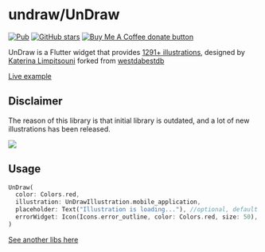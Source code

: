 # undraw/UnDraw

[![Pub](https://img.shields.io/pub/v/ms_undraw.svg)](https://pub.dartlang.org/packages/ms_undraw)
[![GitHub stars](https://img.shields.io/github/stars/Marcus-Software/ms_undraw?style=social)](https://github.com/Marcus-Software/ms_undraw)
<span class="badge-buymeacoffee">
<a href="https://www.buymeacoffee.com/marcusedu" title="Donate to this project using Buy Me A Coffee"><img src="https://img.shields.io/badge/buy%20me%20a%20coffee-donate-yellow.svg" alt="Buy Me A Coffee donate button" /></a>
</span>

UnDraw is a Flutter widget that provides [1291+ illustrations](https://undraw.co/illustrations), designed
by [Katerina Limpitsouni](https://twitter.com/ninalimpi) forked
from [westdabestdb](https://github.com/westdabestdb/undraw)

[Live example](https://ms-undraw.web.app)

## Disclaimer

The reason of this library is that initial library is outdated, and a lot of new illustrations has been released.

![](https://media.giphy.com/media/MBf2NBhUXaEufSZFfa/giphy.gif)

## Usage

``` dart
UnDraw(
  color: Colors.red,
  illustration: UnDrawIllustration.mobile_application,
  placeholder: Text("Illustration is loading..."), //optional, default is the CircularProgressIndicator().
  errorWidget: Icon(Icons.error_outline, color: Colors.red, size: 50), //optional, default is the Text('Could not load illustration!').
)
```

[See another libs here](https://pub.dev/publishers/marcussoftware.info/packages)
